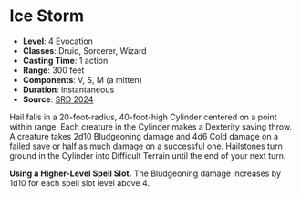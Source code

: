 # Ice Storm

- **Level**: 4 Evocation
- **Classes**: Druid, Sorcerer, Wizard
- **Casting Time**: 1 action
- **Range**: 300 feet
- **Components**: V, S, M (a mitten)
- **Duration**: instantaneous
- **Source**: [SRD 2024](../../../srds/SRD_2024.pdf)

Hail falls in a 20-foot-radius, 40-foot-high Cylinder centered on a point within range. Each creature in the Cylinder makes a Dexterity saving throw. A creature takes 2d10 Bludgeoning damage and 4d6 Cold damage on a failed save or half as much damage on a successful one. Hailstones turn ground in the Cylinder into Difficult Terrain until the end of your next turn.

**Using a Higher-Level Spell Slot.** The Bludgeoning damage increases by 1d10 for each spell slot level above 4.
